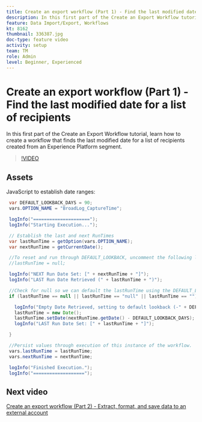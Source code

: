 ```yaml
---
title: Create an export workflow (Part 1) - Find the last modified date for a list of recipients
description: In this first part of the Create an Export Workflow tutorial, learn how to create a workflow that finds the last modified date for a list of recipients created from an Experience Platform segment.
feature: Data Import/Export, Workflows
kt: 8162
thumbnail: 336387.jpg
doc-type: feature video
activity: setup
team: TM
role: Admin
level: Beginner, Experienced
---
```


# Create an export workflow (Part 1) - Find the last modified date for a list of recipients

In this first part of the Create an Export Workflow tutorial, learn how to create a workflow that finds the last modified date for a list of recipients created from an Experience Platform segment.

>[!VIDEO](https://video.tv.adobe.com/v/336387?quality=12)

## Assets

JavaScript to establish date ranges:

 ```java
  var DEFAULT_LOOKBACK_DAYS = 90;
  vars.OPTION_NAME = "BroadLog_CaptureTime";

  logInfo("=====================");
  logInfo("Starting Execution...");

  // Establish the last and next RunTimes
  var lastRunTime = getOption(vars.OPTION_NAME);
  var nextRunTime = getCurrentDate();

  //To reset and run through DEFAULT_LOOKBACK, uncomment the following line.
  //lastRunTime = null;

  logInfo("NEXT Run Date Set: [" + nextRunTime + "]");
  logInfo("LAST Run Date Retrieved (" + lastRunTime + ")");

  //Check for null so we can default the lastRunTime using the DEFAULT_LOOKBACK 
  if (lastRunTime == null || lastRunTime == "null" || lastRunTime == "") {

    logInfo("Empty Date Retrieved, setting to default lookback (-" + DEFAULT_LOOKBACK_DAYS + " days)");
    lastRunTime = new Date();
    lastRunTime.setDate(nextRunTime.getDate() - DEFAULT_LOOKBACK_DAYS);
    logInfo("LAST Run Date Set: [" + lastRunTime + "]");

  } 

  //Persist values through execution of this instance of the workflow.
  vars.lastRunTime = lastRunTime;
  vars.nextRunTime = nextRunTime;

  logInfo("Finished Execution.");
  logInfo("===================");
 ```

## Next video

 [Create an export workflow (Part 2) - Extract, format, and save data to an external account](extract-format-save-data-to-external-account.md)
